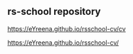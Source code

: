 ## rs-school repository

https://eYreena.github.io/rsschool-cv/cv

https://eYreena.github.io/rsschool-cv/

